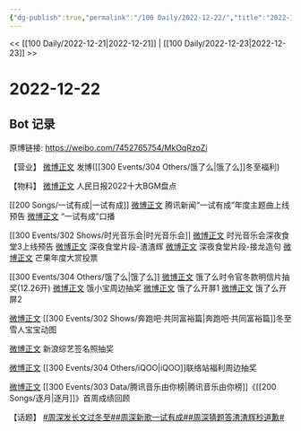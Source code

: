 ```yaml
---
{"dg-publish":true,"permalink":"/100 Daily/2022-12-22/","title":"2022-12-22","created":"2022-12-23T12:12:05.000+08:00","updated":"2023-04-11T14:46:32.660+08:00"}
---
```



<< [[100 Daily/2022-12-21\|2022-12-21]] | [[100 Daily/2022-12-23\|2022-12-23]] >>

# 2022-12-22

## Bot 记录

原博链接: https://weibo.com/7452765754/MkOqRzoZi

【营业】
[微博正文](https://m.weibo.cn/1736988591/4849433542658200) 发博([[300 Events/304 Others/饿了么\|饿了么]]冬至福利)

【物料】
[微博正文](https://m.weibo.cn/2803301701/4849386376663463) 人民日报2022十大BGM盘点

[[200 Songs/一试有成\|一试有成]]
[微博正文](https://m.weibo.cn/2806170583/4849426398715447) 腾讯新闻“一试有成”年度主题曲上线预告
[微博正文](https://m.weibo.cn/2806170583/4849423836254212) “一试有成”口播

[[300 Events/302 Shows/时光音乐会\|时光音乐会]]
[微博正文](https://m.weibo.cn/7703778879/4849448641628633) 时光音乐会深夜食堂3上线预告
[微博正文](https://m.weibo.cn/7703778879/4849486260603458) 深夜食堂片段-渣渣辉
[微博正文](https://m.weibo.cn/7703778879/4849487253611446) 深夜食堂片段-接龙造句
[微博正文](https://m.weibo.cn/7703778879/4849578350222345) 芒果年度大赏投票

[[300 Events/304 Others/饿了么\|饿了么]]
[微博正文](https://m.weibo.cn/7756461320/4849437053291811) 饿了么时令官冬款明信片抽奖(12.26开)
[微博正文](https://m.weibo.cn/2606197387/4849474524677185) 饿小宝周边抽奖
[微博正文](https://m.weibo.cn/2410676227/4849332207485346) 饿了么开屏1
[微博正文](https://m.weibo.cn/6153221451/4849451912404917) 饿了么开屏2

[微博正文](https://m.weibo.cn/1878335471/4849431394125750) [[300 Events/302 Shows/奔跑吧·共同富裕篇\|奔跑吧·共同富裕篇]]冬至雪人宝宝动图

[微博正文](https://m.weibo.cn/1878335471/4849520809088818) 新浪综艺签名照抽奖

[微博正文](https://m.weibo.cn/6378846558/4849567273061313) [[300 Events/304 Others/iQOO\|iQOO]]联络站福利周边抽奖

[微博正文](https://m.weibo.cn/6733257358/4849512058981634) [[300 Events/303 Data/腾讯音乐由你榜\|腾讯音乐由你榜]]《[[200 Songs/逐月\|逐月]]》首周成绩回顾

【话题】
[#周深发长文过冬至#](https://s.weibo.com/weibo?q=%23%E5%91%A8%E6%B7%B1%E5%8F%91%E9%95%BF%E6%96%87%E8%BF%87%E5%86%AC%E8%87%B3%23)[#周深新歌一试有成#](https://s.weibo.com/weibo?q=%23%E5%91%A8%E6%B7%B1%E6%96%B0%E6%AD%8C%E4%B8%80%E8%AF%95%E6%9C%89%E6%88%90%23)[#周深猜题答渣渣辉秒道歉#](https://s.weibo.com/weibo?q=%23%E5%91%A8%E6%B7%B1%E7%8C%9C%E9%A2%98%E7%AD%94%E6%B8%A3%E6%B8%A3%E8%BE%89%E7%A7%92%E9%81%93%E6%AD%89%23)
